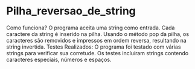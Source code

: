 # Pilha_reversao_de_string

Como funciona?
O programa aceita uma string como entrada.
Cada caractere da string é inserido na pilha.
Usando o método pop da pilha, os caracteres são removidos e impressos em ordem reversa, resultando na string invertida.
Testes Realizados:
O programa foi testado com várias strings para verificar sua corretude. Os testes incluíram strings contendo caracteres especiais, números e espaços.

